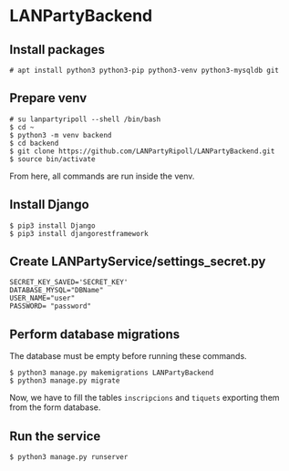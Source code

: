 # LANPartyBackend

## Install packages
```
# apt install python3 python3-pip python3-venv python3-mysqldb git
```

## Prepare venv
```
# su lanpartyripoll --shell /bin/bash
$ cd ~
$ python3 -m venv backend
$ cd backend
$ git clone https://github.com/LANPartyRipoll/LANPartyBackend.git
$ source bin/activate
```

From here, all commands are run inside the venv.

## Install Django
```
$ pip3 install Django
$ pip3 install djangorestframework
```

## Create LANPartyService/settings_secret.py
```
SECRET_KEY_SAVED='SECRET_KEY'
DATABASE_MYSQL="DBName"
USER_NAME="user"
PASSWORD= "password"
```

## Perform database migrations
The database must be empty before running these commands.
```
$ python3 manage.py makemigrations LANPartyBackend
$ python3 manage.py migrate
```
Now, we have to fill the tables `inscripcions` and `tiquets` exporting them from the form database.

## Run the service
```
$ python3 manage.py runserver
```
